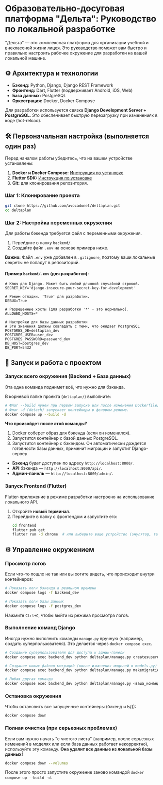 # **Образовательно-досуговая платформа "Дельта": Руководство по локальной разработке**

"Дельта" — это комплексная платформа для организации учебной и внеклассной жизни лицея. Это руководство поможет вам быстро и правильно настроить рабочее окружение для разработки на вашей локальной машине.

## **⚙️ Архитектура и технологии**

*   **Бэкенд:** Python, Django, Django REST Framework
*   **Фронтенд:** Dart, Flutter (поддерживает Android, iOS, Web)
*   **База данных:** PostgreSQL
*   **Оркестрация:** Docker, Docker Compose

Для разработки используется связка **Django Development Server + PostgreSQL**. Это обеспечивает быструю перезагрузку при изменениях в коде (hot-reload).

## **🛠️ Первоначальная настройка (выполняется один раз)**

Перед началом работы убедитесь, что на вашем устройстве установлены:
1.  **Docker и Docker Compose:** [Инструкция по установке](https://docs.docker.com/get-docker/)
2.  **Flutter SDK:** [Инструкция по установке](https://flutter.dev/docs/get-started/install)
3.  **Git:** для клонирования репозитория.

### Шаг 1: Клонирование проекта

```bash
git clone https://github.com/avocadonet/deltaplan.git
cd deltaplan
```

### Шаг 2: Настройка переменных окружения

Для работы бэкенда требуется файл с переменными окружения.

1.  Перейдите в папку `backend/`.
2.  Создайте файл `.env` на основе примера ниже.

**Важно:** Файл `.env` уже добавлен в `.gitignore`, поэтому ваши локальные секреты не попадут в репозиторий.

#### **Пример `backend/.env` (для разработки):**

```dotenv
# Ключ для Django. Может быть любой длинной случайной строкой.
SECRET_KEY='django-insecure-your-secret-key-for-development'

# Режим отладки. 'True' для разработки.
DEBUG=True

# Разрешенные хосты (для разработки '*' - это нормально).
ALLOWED_HOSTS=*

# Настройки для базы данных разработки
# Эти значения должны совпадать с теми, что ожидает PostgreSQL
POSTGRES_DB=deltaplan_dev
POSTGRES_USER=user_dev
POSTGRES_PASSWORD=password_dev
DB_HOST=postgres_dev
DB_PORT=5432
```

## **🚀 Запуск и работа с проектом**

### Запуск всего окружения (Backend + База данных)

Эта одна команда поднимет всё, что нужно для бэкенда.

В корневой папке проекта (`deltaplan/`) выполните:
```bash
# Флаг --build нужен при первом запуске или после изменения Dockerfile/зависимостей.
# Флаг -d (detach) запускает контейнеры в фоновом режиме.
docker compose up --build -d
```
**Что произойдет после этой команды?**
1.  Docker соберет образ для бэкенда (если он изменился).
2.  Запустится контейнер с базой данных PostgreSQL.
3.  Запустится контейнер с бэкендом. Он автоматически дождется готовности базы данных, применит миграции и запустит Django-сервер.

*   **Бэкенд** будет доступен по адресу `http://localhost:8000/`.
*   **API** бэкенда — `http://localhost:8000/api/`.
*   **Админ-панель** — `http://localhost:8000/admin/`.

### Запуск Frontend (Flutter)

Flutter-приложение в режиме разработки настроено на использование локального API.

1.  Откройте **новый терминал**.
2.  Перейдите в папку с фронтендом и запустите его:
    ```bash
    cd frontend
    flutter pub get
    flutter run -d chrome  # или выберите ваше устройство (эмулятор, телефон и т.д.)
    ```

## **⚙️ Управление окружением**

### Просмотр логов

Если что-то пошло не так или вы хотите видеть, что происходит внутри контейнеров:
```bash
# Показать логи бэкенда в реальном времени
docker compose logs -f backend_dev

# Показать логи базы данных
docker compose logs -f postgres_dev
```
Нажмите `Ctrl+C`, чтобы выйти из режима просмотра логов.

### Выполнение команд Django

Иногда нужно выполнить команды `manage.py` вручную (например, создать суперпользователя). Это делается через `docker compose exec`.

```bash
# Создание суперпользователя для доступа к админ-панели
docker compose exec backend_dev python deltaplan/manage.py createsuperuser

# Создание новых файлов миграций (после изменения моделей в models.py)
docker compose exec backend_dev python deltaplan/manage.py makemigrations

# Любая другая команда
docker compose exec backend_dev python deltaplan/manage.py <ваша_команда>
```

### Остановка окружения

Чтобы остановить все запущенные контейнеры (бэкенд и БД):
```bash
docker compose down
```

### Полная очистка (при серьезных проблемах)

Если вам нужно начать "с чистого листа" (например, после серьезных изменений в моделях или если база данных работает некорректно), используйте эту команду. **Она удалит все данные из локальной базы данных!**

```bash
docker compose down --volumes
```
После этого просто запустите окружение заново командой `docker compose up --build -d`.